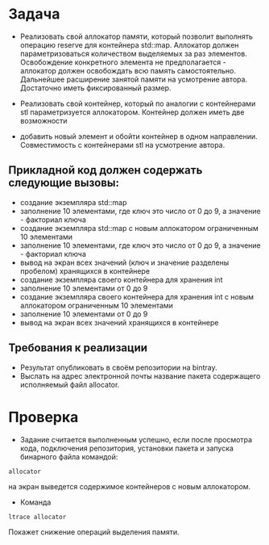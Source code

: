 # Задача
* Реализовать свой аллокатор памяти, который позволит выполнять операцию reserve для контейнера std::map. Аллокатор должен параметризоваться количеством выделяемых за раз элементов. Освобождение конкретного элемента не предполагается - аллокатор должен освобождать всю память самостоятельно. Дальнейшее расширение занятой памяти на усмотрение автора. Достаточно иметь фиксированный размер.

* Реализовать свой контейнер, который по аналогии с контейнерами stl параметризуется аллокатором. Контейнер должен иметь две возможности
- добавить новый элемент и обойти контейнер в одном направлении.
Совместимость с контейнерами stl на усмотрение автора.

## Прикладной код должен содержать следующие вызовы:
* создание экземпляра std::map
* заполнение 10 элементами, где ключ это число от 0 до 9, а значение - факториал ключа
* создание экземпляра std::map с новым аллокатором ограниченным 10 элементами
* заполнение 10 элементами, где ключ это число от 0 до 9, а значение - факториал ключа
* вывод на экран всех значений (ключ и значение разделены пробелом) хранящихся в контейнере
* создание экземпляра своего контейнера для хранения int
* заполнение 10 элементами от 0 до 9
* создание экземпляра своего контейнера для хранения int с новым аллокатором ограниченным 10 элементами
* заполнение 10 элементами от 0 до 9
* вывод на экран всех значений хранящихся в контейнере

## Требования к реализации
* Результат опубликовать в своём репозитории на bintray.
* Выслать на адрес электронной почты название пакета содержащего исполняемый файл allocator.

# Проверка
* Задание считается выполненным успешно, если после просмотра кода, подключения репозитория, установки пакета и запуска бинарного файла командой:
```
allocator
```
на экран выведется содержимое контейнеров с новым аллокатором.

* Команда
```
ltrace allocator
```
Покажет снижение операций выделения памяти.
